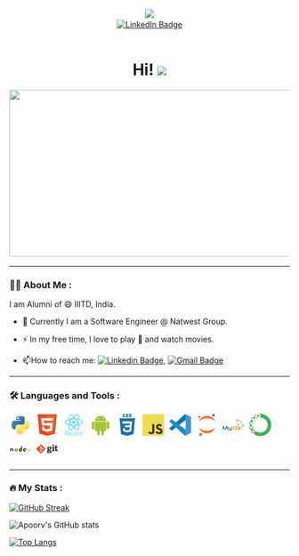 <div id="header" align="center">
  <img src="https://media.giphy.com/media/qr3ZyWgwGQjbJ1oSOf/giphy.gif" width="100"/>
    <div id="badges">
      <a href="https://www.linkedin.com/in/apoorv-lokhande-a95b4a160/">
        <img src="https://img.shields.io/badge/LinkedIn-blue?style=for-the-badge&logo=linkedin&logoColor=white" alt="LinkedIn Badge"/>
      </a>
    </div>
  <img src="https://komarev.com/ghpvc/?username=apoorv098&style=flat-square&color=blue" alt=""/>
  <h1>
    Hi!
    <img src="https://media.giphy.com/media/hvRJCLFzcasrR4ia7z/giphy.gif" height="50px"/>
  </h1>
</div>

<div align="center">
  <img src="https://media.giphy.com/media/dWesBcTLavkZuG35MI/giphy.gif" width="600" height="300"/>
</div>

---

### :man_technologist: About Me :
I am Alumni of :smile: IIITD, India.

- :telescope: Currently I am a Software Engineer @ Natwest Group.

- :zap: In my free time, I love to play :badminton: and watch movies.

- :mailbox:How to reach me: [![Linkedin Badge](https://img.shields.io/badge/-kakbar-blue?style=flat&logo=Linkedin&logoColor=white)](https://www.linkedin.com/in/apoorv-lokhande-a95b4a160/), [![Gmail Badge](https://img.shields.io/badge/Gmail-D14836?style=for-the-badge&logo=gmail&logoColor=white&link=mailto:apoorv2001.99@gmail.com)](mailto:apoorv2001.99@gmail.com)

 


---

### :hammer_and_wrench: Languages and Tools :

<div>
  <img src="https://github.com/devicons/devicon/blob/master/icons/python/python-original.svg" title="Python" alt="Python" width="40" height="40"/>&nbsp;
  <img src="https://github.com/devicons/devicon/blob/master/icons/html5/html5-original.svg" title="HTML" alt="HTML" width="40" height="40"/>&nbsp;
  <img src="https://github.com/devicons/devicon/blob/master/icons/react/react-original-wordmark.svg" title="React" alt="React" width="40" height="40"/>&nbsp;
  <img src="https://github.com/devicons/devicon/blob/master/icons/android/android-original.svg" title="Android" alt="Android" width="40" height="40"/>&nbsp;
  <img src="https://github.com/devicons/devicon/blob/master/icons/css3/css3-plain-wordmark.svg"  title="CSS3" alt="CSS" width="40" height="40"/>&nbsp;
  <img src="https://github.com/devicons/devicon/blob/master/icons/javascript/javascript-original.svg" title="JavaScript" alt="JavaScript" width="40" height="40"/>&nbsp;
  <img src="https://github.com/devicons/devicon/blob/master/icons/vscode/vscode-original.svg" title="VSCode"  alt="Visual Studio" width="40" height="40"/>&nbsp;
  <img src="https://github.com/devicons/devicon/blob/master/icons/jupyter/jupyter-original.svg" title="Jupyter"  alt="Jupyter" width="40" height="40"/>&nbsp;
  <img src="https://github.com/devicons/devicon/blob/master/icons/mysql/mysql-original-wordmark.svg" title="MySQL"  alt="MySQL" width="40" height="40"/>&nbsp;
  <img src="https://github.com/devicons/devicon/blob/master/icons/anaconda/anaconda-original.svg" title="Anaconda" alt="Anaconda" width="40" height="40"/>&nbsp;
  <img src="https://github.com/devicons/devicon/blob/master/icons/nodejs/nodejs-original-wordmark.svg" title="NodeJS" alt="NodeJS" width="40" height="40"/>&nbsp;
  <img src="https://github.com/devicons/devicon/blob/master/icons/git/git-original-wordmark.svg" title="Git" **alt="Git" width="40" height="40"/>
</div>


---

### :fire: My Stats :

[![GitHub Streak](http://github-readme-streak-stats.herokuapp.com?user=apoorv098&theme=dark&background=000000)](https://git.io/streak-stats)

![Apoorv's GitHub stats](https://github-readme-stats.vercel.app/api?username=apoorv098&show_icons=true&theme=radical)

[![Top Langs](https://github-readme-stats.vercel.app/api/top-langs/?username=apoorv098&hide=html&layout=compact)](https://github.com/anuraghazra/github-readme-stats)
